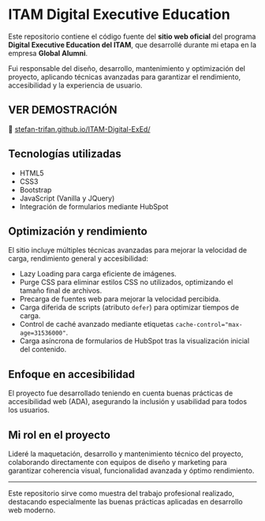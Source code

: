 # ITAM Digital Executive Education

Este repositorio contiene el código fuente del **sitio web oficial** del programa **Digital Executive Education del ITAM**, que desarrollé durante mi etapa en la empresa **Global Alumni**.

Fui responsable del diseño, desarrollo, mantenimiento y optimización del proyecto, aplicando técnicas avanzadas para garantizar el rendimiento, accesibilidad y la experiencia de usuario.

## VER DEMOSTRACIÓN

🔗 [stefan-trifan.github.io/ITAM-Digital-ExEd/](https://stefan-trifan.github.io/ITAM-Digital-ExEd/)

## Tecnologías utilizadas

- HTML5
- CSS3
- Bootstrap
- JavaScript (Vanilla y JQuery)
- Integración de formularios mediante HubSpot

## Optimización y rendimiento

El sitio incluye múltiples técnicas avanzadas para mejorar la velocidad de carga, rendimiento general y accesibilidad:

- Lazy Loading para carga eficiente de imágenes.
- Purge CSS para eliminar estilos CSS no utilizados, optimizando el tamaño final de archivos.
- Precarga de fuentes web para mejorar la velocidad percibida.
- Carga diferida de scripts (atributo `defer`) para optimizar tiempos de carga.
- Control de caché avanzado mediante etiquetas `cache-control="max-age=31536000"`.
- Carga asíncrona de formularios de HubSpot tras la visualización inicial del contenido.

## Enfoque en accesibilidad

El proyecto fue desarrollado teniendo en cuenta buenas prácticas de accesibilidad web (ADA), asegurando la inclusión y usabilidad para todos los usuarios.

## Mi rol en el proyecto

Lideré la maquetación, desarrollo y mantenimiento técnico del proyecto, colaborando directamente con equipos de diseño y marketing para garantizar coherencia visual, funcionalidad avanzada y óptimo rendimiento.

---

Este repositorio sirve como muestra del trabajo profesional realizado, destacando especialmente las buenas prácticas aplicadas en desarrollo web moderno.
